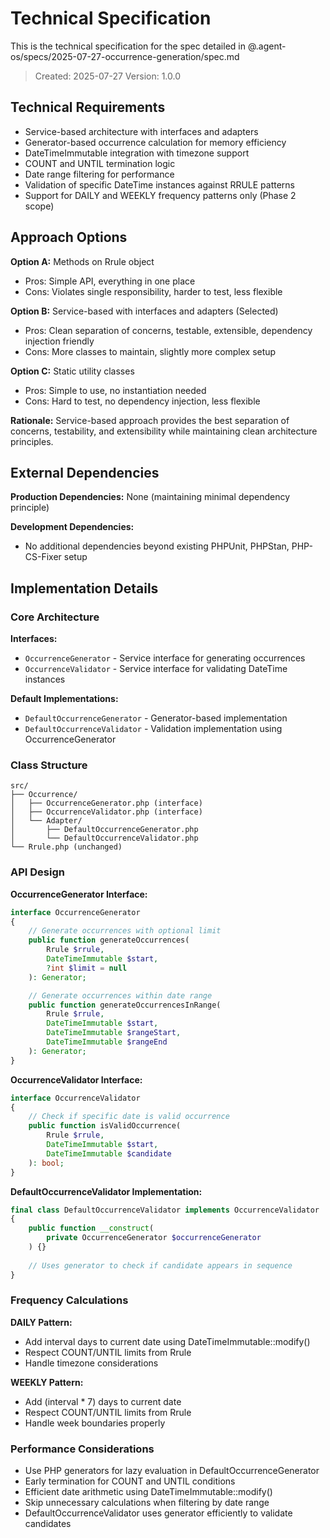 # Technical Specification

This is the technical specification for the spec detailed in @.agent-os/specs/2025-07-27-occurrence-generation/spec.md

> Created: 2025-07-27
> Version: 1.0.0

## Technical Requirements

- Service-based architecture with interfaces and adapters
- Generator-based occurrence calculation for memory efficiency
- DateTimeImmutable integration with timezone support
- COUNT and UNTIL termination logic
- Date range filtering for performance
- Validation of specific DateTime instances against RRULE patterns
- Support for DAILY and WEEKLY frequency patterns only (Phase 2 scope)

## Approach Options

**Option A:** Methods on Rrule object
- Pros: Simple API, everything in one place
- Cons: Violates single responsibility, harder to test, less flexible

**Option B:** Service-based with interfaces and adapters (Selected)
- Pros: Clean separation of concerns, testable, extensible, dependency injection friendly
- Cons: More classes to maintain, slightly more complex setup

**Option C:** Static utility classes
- Pros: Simple to use, no instantiation needed
- Cons: Hard to test, no dependency injection, less flexible

**Rationale:** Service-based approach provides the best separation of concerns, testability, and extensibility while maintaining clean architecture principles.

## External Dependencies

**Production Dependencies:** None (maintaining minimal dependency principle)

**Development Dependencies:**
- No additional dependencies beyond existing PHPUnit, PHPStan, PHP-CS-Fixer setup

## Implementation Details

### Core Architecture

**Interfaces:**
- `OccurrenceGenerator` - Service interface for generating occurrences
- `OccurrenceValidator` - Service interface for validating DateTime instances

**Default Implementations:**
- `DefaultOccurrenceGenerator` - Generator-based implementation
- `DefaultOccurrenceValidator` - Validation implementation using OccurrenceGenerator

### Class Structure
```
src/
├── Occurrence/
│   ├── OccurrenceGenerator.php (interface)
│   ├── OccurrenceValidator.php (interface)
│   └── Adapter/
│       ├── DefaultOccurrenceGenerator.php
│       └── DefaultOccurrenceValidator.php
└── Rrule.php (unchanged)
```

### API Design

**OccurrenceGenerator Interface:**
```php
interface OccurrenceGenerator
{
    // Generate occurrences with optional limit
    public function generateOccurrences(
        Rrule $rrule,
        DateTimeImmutable $start,
        ?int $limit = null
    ): Generator;

    // Generate occurrences within date range
    public function generateOccurrencesInRange(
        Rrule $rrule,
        DateTimeImmutable $start,
        DateTimeImmutable $rangeStart,
        DateTimeImmutable $rangeEnd
    ): Generator;
}
```

**OccurrenceValidator Interface:**
```php
interface OccurrenceValidator
{
    // Check if specific date is valid occurrence
    public function isValidOccurrence(
        Rrule $rrule,
        DateTimeImmutable $start,
        DateTimeImmutable $candidate
    ): bool;
}
```

**DefaultOccurrenceValidator Implementation:**
```php
final class DefaultOccurrenceValidator implements OccurrenceValidator
{
    public function __construct(
        private OccurrenceGenerator $occurrenceGenerator
    ) {}
    
    // Uses generator to check if candidate appears in sequence
}
```

### Frequency Calculations

**DAILY Pattern:**
- Add interval days to current date using DateTimeImmutable::modify()
- Respect COUNT/UNTIL limits from Rrule
- Handle timezone considerations

**WEEKLY Pattern:**
- Add (interval * 7) days to current date
- Respect COUNT/UNTIL limits from Rrule
- Handle week boundaries properly

### Performance Considerations

- Use PHP generators for lazy evaluation in DefaultOccurrenceGenerator
- Early termination for COUNT and UNTIL conditions
- Efficient date arithmetic using DateTimeImmutable::modify()
- Skip unnecessary calculations when filtering by date range
- DefaultOccurrenceValidator uses generator efficiently to validate candidates